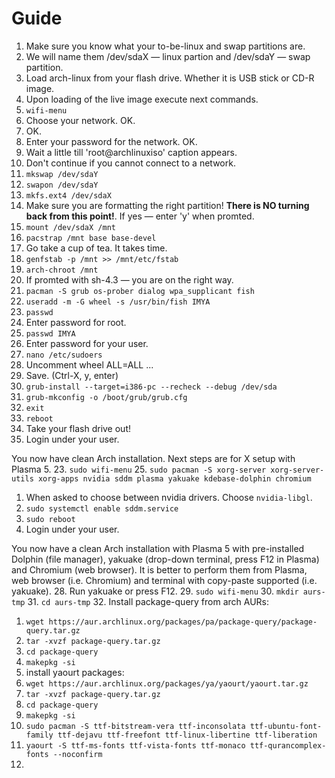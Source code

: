# Guide
1. Make sure you know what your to-be-linux and swap partitions are.
  1. We will name them /dev/sdaX — linux partion and /dev/sdaY — swap partition.
2. Load arch-linux from your flash drive. Whether it is USB stick or CD-R image.
3. Upon loading of the live image execute next commands.
4. `wifi-menu`
  1. Choose your network. OK.
  2. OK.
  3. Enter your password for the network. OK.
  4. Wait a little till 'root@archlinuxiso' caption appears.
  5. Don't continue if you cannot connect to a network.
5. `mkswap /dev/sdaY`
6. `swapon /dev/sdaY`
7. `mkfs.ext4 /dev/sdaX`
  1. Make sure you are formatting the right partition! **There is NO turning back from this point!**. If yes — enter 'y' when promted.
8. `mount /dev/sdaX /mnt`
9. `pacstrap /mnt base base-devel`
  1. Go take a cup of tea. It takes time.
10. `genfstab -p /mnt >> /mnt/etc/fstab`
11. `arch-chroot /mnt`
  1. If promted with sh-4.3 — you are on the right way.
12. `pacman -S grub os-prober dialog wpa_supplicant fish`
13. `useradd -m -G wheel -s /usr/bin/fish IMYA`
14. `passwd`
  1. Enter password for root.
15. `passwd IMYA`
  1. Enter password for your user.
16. `nano /etc/sudoers`
  1. Uncomment wheel ALL=ALL ...
  2. Save. (Ctrl-X, y, enter)
17. `grub-install --target=i386-pc --recheck --debug /dev/sda`
18. `grub-mkconfig -o /boot/grub/grub.cfg`
19. `exit`
20. `reboot`
21. Take your flash drive out!
22. Login under your user.

You now have clean Arch installation. Next steps are for X setup with Plasma 5.
23. `sudo wifi-menu`
25. `sudo pacman -S xorg-server xorg-server-utils xorg-apps nvidia sddm plasma yakuake kdebase-dolphin chromium`
  1. When asked to choose between nvidia drivers. Choose `nvidia-libgl`.
26. `sudo systemctl enable sddm.service`
27. `sudo reboot`
28. Login under your user.

You now have a clean Arch installation with Plasma 5 with pre-installed Dolphin (file manager), yakuake (drop-down terminal, press F12 in Plasma) and Chromium (web browser).
It is better to perform them from Plasma, web browser (i.e. Chromium) and terminal with copy-paste supported (i.e. yakuake).
28. Run yakuake or press F12.
29. `sudo wifi-menu`
30. `mkdir aurs-tmp`
31. `cd aurs-tmp`
32. Install package-query from arch AURs:
  1. `wget https://aur.archlinux.org/packages/pa/package-query/package-query.tar.gz`
  2. `tar -xvzf package-query.tar.gz`
  3. `cd package-query`
  4. `makepkg -si`
33. install yaourt packages:
  1. `wget https://aur.archlinux.org/packages/ya/yaourt/yaourt.tar.gz`
  2. `tar -xvzf package-query.tar.gz`
  3. `cd package-query`
  4. `makepkg -si`
26. `sudo pacman -S ttf-bitstream-vera ttf-inconsolata ttf-ubuntu-font-family ttf-dejavu ttf-freefont ttf-linux-libertine ttf-liberation`
27. `yaourt -S ttf-ms-fonts ttf-vista-fonts ttf-monaco ttf-qurancomplex-fonts --noconfirm`
30.

